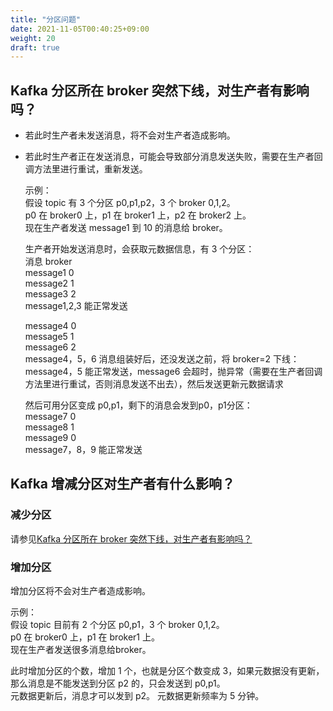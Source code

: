 ```yaml
---
title: "分区问题"
date: 2021-11-05T00:40:25+09:00
weight: 20
draft: true
---
```


## Kafka 分区所在 broker 突然下线，对生产者有影响吗？

- 若此时生产者未发送消息，将不会对生产者造成影响。
- 若此时生产者正在发送消息，可能会导致部分消息发送失败，需要在生产者回调方法里进行重试，重新发送。

  示例：  
  假设 topic 有 3 个分区 p0,p1,p2，3 个 broker 0,1,2。  
  p0 在 broker0 上，p1 在 broker1 上，p2 在 broker2 上。  
  现在生产者发送 message1 到 10 的消息给 broker。  

  生产者开始发送消息时，会获取元数据信息，有 3 个分区：  
  消息          broker  
  message1      0  
  message2      1  
  message3      2  
  message1,2,3 能正常发送  

  message4      0  
  message5      1  
  message6      2  
  message4，5，6 消息组装好后，还没发送之前，将 broker=2 下线：  
  message4，5 能正常发送，message6 会超时，抛异常（需要在生产者回调方法里进行重试，否则消息发送不出去），然后发送更新元数据请求  

  然后可用分区变成 p0,p1，剩下的消息会发到p0，p1分区：  
  message7      0  
  message8      1  
  message9      0  
  message7，8，9 能正常发送

## Kafka 增减分区对生产者有什么影响？

### 减少分区

请参见[Kafka 分区所在 broker 突然下线，对生产者有影响吗？](#kafka-分区所在-broker-突然下线对生产者有影响吗)

### 增加分区

增加分区将不会对生产者造成影响。  

示例：  
假设 topic 目前有 2 个分区 p0,p1，3 个 broker 0,1,2。  
p0 在 broker0 上，p1 在 broker1 上。  
现在生产者发送很多消息给broker。  

此时增加分区的个数，增加 1 个，也就是分区个数变成 3，如果元数据没有更新，那么消息是不能发送到分区 p2 的，只会发送到 p0,p1。  
元数据更新后，消息才可以发到 p2。 元数据更新频率为 5 分钟。  






